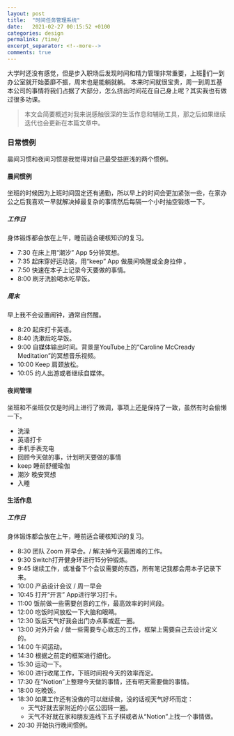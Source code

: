```yaml
---
layout: post
title:  "时间任务管理系统"
date:   2021-02-27 00:15:52 +0100
categories: design
permalink: /time/
excerpt_separator: <!--more-->
comments: true
---
```

大学时还没有感觉，但是步入职场后发现时间和精力管理非常重要，上班🐶们一到办公室就开始萎靡不振，周末也是能躺就躺。
本来时间就很宝贵，周一到周五基本公司的事情将我们占据了大部分，怎么挤出时间花在自己身上呢？其实我也有做过很多功课。 <!--more-->

> 本文会简要概述对我来说感触很深的生活作息和辅助工具，那之后如果继续迭代也会更新在本篇文章中。

### 日常惯例
晨间习惯和夜间习惯是我觉得对自己最受益匪浅的两个惯例。

#### 晨间惯例
坐班的时候因为上班时间固定还有通勤，所以早上的时间会更加紧张一些，在家办公之后我喜欢一早就解决掉最复杂的事情然后每隔一个小时抽空锻炼一下。

##### 工作日
身体锻炼都会放在上午，睡前适合硬核知识的复习。
- 7:30 在床上用“潮汐” App 5分钟冥想。
- 7:35 起床穿好运动装，用“keep” App 做晨间唤醒或全身拉伸 。
- 7:50 快速在本子上记录今天要做的事情。
- 8:00 刷牙洗脸喝水吃早饭。

##### 周末
早上我不会设置闹钟，通常自然醒。
- 8:20 起床打卡英语。
- 8:40 洗漱后吃早饭。
- 9:00 自媒体输出时间。背景是YouTube上的“Caroline McCready Meditation”的冥想音乐视频。
- 10:00 Keep 肩颈放松。
- 10:05 约人出游或者继续自媒体。

#### 夜间管理
坐班和不坐班仅仅是时间上进行了微调，事项上还是保持了一致，虽然有时会偷懒一下。

- 洗澡
- 英语打卡
- 手机手表充电
- 回顾今天做的事，计划明天要做的事情
- keep 睡前舒缓瑜伽
- 潮汐 晚安冥想
- 入睡

#### 生活作息

##### 工作日
身体锻炼都会放在上午，睡前适合硬核知识的复习。
- 8:30 团队 Zoom 开早会。/ 解决掉今天最困难的工作。
- 9:30 Switch打开健身环进行15分钟锻炼。
- 9:45 继续工作，或准备下个会议需要的东西，所有笔记我都会用本子记录下来。
- 10:00 产品设计会议 / 周一早会
- 10:45 打开“开言” App进行学习打卡。
- 11:00 饭前做一些需要创意的工作，最高效率的时间段。
- 12:00 吃饭时间放松一下大脑和眼睛。
- 12:30 饭后天气好我会出门办点事或逛一圈。
- 13:00 对外开会 / 做一些需要专心致志的工作，框架上需要自己去设计定义的。
- 14:00 午间运动。
- 14:30 根据之前定的框架进行细化。
- 15:30 运动一下。
- 16:00 进行收尾工作，下班时间视今天的效率而定。
- 17:30 在“Notion”上整理今天做的事情，还有明天需要做的事情。
- 18:00 吃晚饭。
- 18:30 如果工作还有没做的可以继续做，没的话视天气好坏而定：
    - 天气好就去家附近的小区公园转一圈。
    - 天气不好就在家和朋友连线下五子棋或者从“Notion”上找一个事情做。
- 20:30 开始执行晚间惯例。


